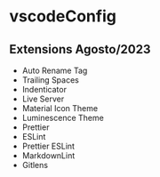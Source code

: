 # vscodeConfig

## Extensions Agosto/2023

- Auto Rename Tag
- Trailing Spaces
- Indenticator
- Live Server
- Material Icon Theme
- Luminescence Theme
- Prettier
- ESLint
- Prettier ESLint
- MarkdownLint
- Gitlens

  
